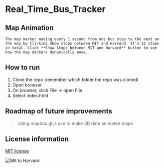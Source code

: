 # Real_Time_Bus_Tracker

## Map Animation 
```The map marker moving every 1 second from one bus stop to the next on the map by Clicking Show stops between MIT and Harvard. It's 12 stops in total. Click **Show Stops between MIT and Harvard** button to see how the map markers dynamically move.``` 

## How to run
1. Clone the repo (remember which folder the repo was cloned)
2. Open browser
3. On browser, click File -> open File
4. Select index.html


## Roadmap of future improvements
> Using mapbox gl js aim to make 3D data animated maps 

## License information
[MIT license](https://choosealicense.com/licenses/mit/)

![Mit to Harvard](https://user-images.githubusercontent.com/102787056/174468350-6ade2d7a-e694-44bc-a0c0-3d08511d81dd.jpg)
